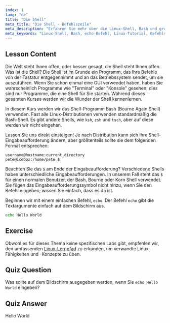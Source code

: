 ```yaml
---
index: 1
lang: "de"
title: "Die Shell"
meta_title: "Die Shell - Befehlszeile"
meta_description: "Erfahren Sie mehr über die Linux-Shell, Bash und grundlegende Befehle wie 'echo'. Verstehen Sie Shell-Prompts und beginnen Sie Ihre Linux-Reise mit diesem anfängerfreundlichen Leitfaden."
meta_keywords: "Linux-Shell, Bash, echo-Befehl, Linux-Tutorial, Befehlszeile, Linux für Anfänger, Shell-Prompt, Linux-Leitfaden"
---
```


## Lesson Content

Die Welt steht Ihnen offen, oder besser gesagt, die Shell steht Ihnen offen. Was ist die Shell? Die Shell ist im Grunde ein Programm, das Ihre Befehle von der Tastatur entgegennimmt und an das Betriebssystem sendet, um sie auszuführen. Wenn Sie schon einmal eine GUI verwendet haben, haben Sie wahrscheinlich Programme wie "Terminal" oder "Konsole" gesehen; dies sind nur Programme, die eine Shell für Sie starten. Während dieses gesamten Kurses werden wir die Wunder der Shell kennenlernen.

In diesem Kurs werden wir das Shell-Programm Bash (Bourne Again Shell) verwenden. Fast alle Linux-Distributionen verwenden standardmäßig die Bash-Shell. Es gibt andere Shells, wie `ksh`, `zsh` und `tsch`, aber auf diese werden wir nicht eingehen.

Lassen Sie uns direkt einsteigen! Je nach Distribution kann sich Ihre Shell-Eingabeaufforderung ändern, aber größtenteils sollte sie dem folgenden Format entsprechen:

```plaintext
username@hostname:current_directory
pete@icebox:/home/pete $
```

Beachten Sie das `$` am Ende der Eingabeaufforderung? Verschiedene Shells haben unterschiedliche Eingabeaufforderungen. In unserem Fall steht das `$` für einen normalen Benutzer, der Bash, Bourne oder Korn Shell verwendet. Sie fügen das Eingabeaufforderungssymbol nicht hinzu, wenn Sie den Befehl eingeben; wissen Sie einfach, dass es da ist.

Beginnen wir mit einem einfachen Befehl, `echo`. Der Befehl `echo` gibt die Textargumente einfach auf dem Bildschirm aus.

```bash
echo Hello World
```

## Exercise

Obwohl es für dieses Thema keine spezifischen Labs gibt, empfehlen wir, den umfassenden [Linux-Lernpfad](https://labex.io/de/learn/linux) zu erkunden, um verwandte Linux-Fähigkeiten und -Konzepte zu üben.

## Quiz Question

Was sollte auf dem Bildschirm ausgegeben werden, wenn Sie `echo Hello World` eingeben?

## Quiz Answer

Hello World
